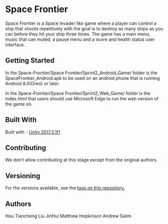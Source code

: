 # Space Frontier

Space Frontier is a Space Invader like game where a player can control a ship that shoots repetitively with the goal is to destroy as many ships as you can before they hit your ship three times. The game has a main menu, music that can muted, a pause menu and a score and health status user interface.

## Getting Started
In the Space-Frontier/Space Frontier/Sprint2_Android_Game/ folder is the SpaceFrontier_Android.apk to be used on an android phone that is running Android 8.0(Oreo) or later.

In the Space-Frontier/Space Frontier/Sprint2_Web_Game/ folder is the index.html that users should use Microsoft Edge to run the web version of the game on.

## Built With
Built with - [Unity 2017.3.1f1](https://unity3d.com/)

## Contributing 
We don't allow contributing at this stage except from the original authors.

## Versioning
For the versions available, see the [tags on this repository.](https://github.com/HouTC/Space-Frontier/tags)

## Authors
Hou Tiancheng
Liu JinHui
Matthew Hopkinson
Andrew Salim
